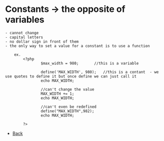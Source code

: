 # Constants	-> the opposite of variables 
	- cannot change
	- capital letters
	- no dollar sign in front of them
	- the only way to set a value for a constant is to use a function

		ex.
			<?php
					$max_width = 980;		//this is a variable

					define('MAX_WIDTH', 980);	//this is a contant  - we use quotes to define it but once define we can just call it
					echo MAX_WIDTH;

					//can't change the value
					MAX_WIDTH += 1;
					echo MAX_WIDTH;

					//can't even be redefined
					define("MAX_WIDTH",982);
					echo MAX_WIDTH;

			?>


*   [Back](https://github.com/stefan22/phpIntro)
